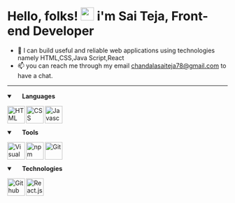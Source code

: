 # Hello, folks! <img src="https://raw.githubusercontent.com/MartinHeinz/MartinHeinz/master/wave.gif" width="30px"> i'm Sai Teja, Front-end Developer

- 👀 I can build useful and reliable web applications using technologies namely HTML,CSS,Java Script,React
- 📫 you can reach me through my email chandalasaiteja78@gmail.com to have a chat.



---

<details open>
  <summary>
    <img width=15px" src="https://img.icons8.com/ios-glyphs/24/000000/language.png"/>
    <b> Languages </b> 
  </summary>
  
  
 
  <img align="left" alt="HTML" width="40px"  
  src="https://img.icons8.com/color/144/000000/html-5.png"/>
  <img align="left" alt="CSS" width="40px" 
  src="https://img.icons8.com/color/144/000000/css3.png"/>
  <img align="left" alt="Javascript" width="40px" 
  src="https://img.icons8.com/color/144/000000/javascript.png"/>
  

  <br />
  <br />
  <br />
  
</details>

<details open> 
  <summary> 
    <img width="15px" src="https://img.icons8.com/material-sharp/24/000000/wrench.png"/> 
    <b> Tools </b> 
  </summary>

  <img align="left" alt="Visual Studio Code" width="40px" 
  src="https://img.icons8.com/fluent/140/000000/visual-studio-code-2019.png"/>
  <img align="left" alt="npm" width="40px" 
  src="https://img.icons8.com/color/48/000000/npm.png"/>
  <img align="left" alt="Git" width="40px" 
  src="https://img.icons8.com/color/144/000000/git.png"/>
  
  <br />
  <br />
  <br />
  
</details>

<details open>
  <summary>
    <img width="15px" src="https://img.icons8.com/wired/24/000000/idea.png"/>
    <b> Technologies </b>
  </summary>

  <img align="left" alt="Github" width="40px" 
  src="https://img.icons8.com/fluent/144/000000/github.png"/> 
  <img align="left" alt="React.js" width="40px" 
  src="[https://jasonpallone.com/React-icon.png](https://www.google.com/imgres?imgurl=https%3A%2F%2Fupload.wikimedia.org%2Fwikipedia%2Fcommons%2Fthumb%2Fa%2Fa7%2FReact-icon.svg%2F1150px-React-icon.svg.png&tbnid=WtKbBKMAtvjVLM&vet=12ahUKEwjU-c7hqsWCAxUtfGwGHUx7Bx8QMygAegQIARBW..i&imgrefurl=https%3A%2F%2Fen.m.wikipedia.org%2Fwiki%2FFile%3AReact-icon.svg&docid=f37ex3LPb9a9oM&w=1150&h=1000&q=react%20js%20icons&ved=2ahUKEwjU-c7hqsWCAxUtfGwGHUx7Bx8QMygAegQIARBW)https://www.google.com/imgres?imgurl=https%3A%2F%2Fupload.wikimedia.org%2Fwikipedia%2Fcommons%2Fthumb%2Fa%2Fa7%2FReact-icon.svg%2F1150px-React-icon.svg.png&tbnid=WtKbBKMAtvjVLM&vet=12ahUKEwjU-c7hqsWCAxUtfGwGHUx7Bx8QMygAegQIARBW..i&imgrefurl=https%3A%2F%2Fen.m.wikipedia.org%2Fwiki%2FFile%3AReact-icon.svg&docid=f37ex3LPb9a9oM&w=1150&h=1000&q=react%20js%20icons&ved=2ahUKEwjU-c7hqsWCAxUtfGwGHUx7Bx8QMygAegQIARBW"/>
  

  <br />
  <br />
  <br />
  
</details>




